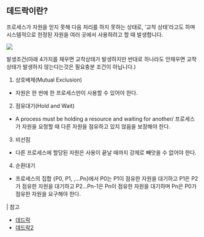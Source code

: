 ## 데드락이란?

프로세스가 자원을 얻지 못해 다음 처리를 하지 못하는 상태로, ‘교착 상태’라고도 하며 시스템적으로 한정된 자원을 여러 곳에서 사용하려고 할 때 발생합니다.

![](https://t1.daumcdn.net/cfile/tistory/243E89355714C26E28)

발생조건(아래 4가지를 채우면 교착상태가 발생하지만 반대로 하나라도 안채우면 교착상태가 발생하지 않는다는것은 필요충분 조건이 아닙니다.)

1. 상호배제(Mutual Exclusion)

- 자원은 한 번에 한 프로세스만이 사용할 수 있어야 한다.

2. 점유대기(Hold and Wait)

- A process must be holding a resource and waiting for another/ 프로세스가 자원을 요청할 때 다른 자원을 점유하고 있지 않음을 보장해야 한다.

3. 비선점

- 다른 프로세스에 할당된 자원은 사용이 끝날 때까지 강제로 빼앗을 수 없어야 한다.

4. 순환대기

- 프로세스의 집합 {P0, P1, ,…Pn}에서 P0는 P1이 점유한 자원을 대기하고 P1은 P2가 점유한 자원을 대기하고 P2…Pn-1은 Pn이 점유한 자원을 대기하며 Pn은 P0가 점유한 자원을 요구해야 한다.

| 참고

- [데드락](https://jwprogramming.tistory.com/12)
- [데드락2](https://slidesplayer.org/slide/17155750/)
